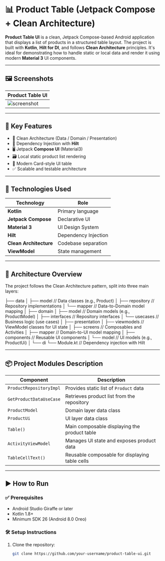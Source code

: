 # 📊 Product Table (Jetpack Compose + Clean Architecture)

**Product Table UI** is a clean, Jetpack Compose-based Android application that displays a list of products in a structured table layout. The project is built with **Kotlin**, **Hilt for DI**, and follows **Clean Architecture** principles. It's ideal for demonstrating how to handle static or local data and render it using modern **Material 3** UI components.

---

## 🖼️ Screenshots

| Product Table UI |
|------------------|
| ![screenshot](screenshots/product_table.png) |


---

## 🧩 Key Features

- 🧱 Clean Architecture (Data / Domain / Presentation)
- 💉 Dependency Injection with **Hilt**
- 🖥️ Jetpack **Compose UI** (Material3)
- 🗃️ Local static product list rendering
- 🎨 Modern Card-style UI table
- ✅ Scalable and testable architecture

---

## 🚀 Technologies Used

| Technology            | Role                               |
|------------------------|-------------------------------------|
| **Kotlin**             | Primary language                   |
| **Jetpack Compose**    | Declarative UI                     |
| **Material 3**         | UI Design System                   |
| **Hilt**               | Dependency Injection               |
| **Clean Architecture** | Codebase separation                |
| **ViewModel**          | State management                   |

---

## 🧠 Architecture Overview

The project follows the Clean Architecture pattern, split into three main layers:

├── data
│ ├── model // Data classes (e.g., Product)
│ ├── repository // Repository implementations
│ └── mapper // Data-to-Domain model mapping
│
├── domain
│ ├── model // Domain models (e.g., ProductModel)
│ ├── interfaces // Repository interfaces
│ └── usecases // Business logic (use cases)
│
├── presentation
│ ├── viewmodels // ViewModel classes for UI state
│ ├── screens // Composables and Activities
│ ├── mapper // Domain-to-UI model mapping
│ ├── components // Reusable UI components
│ └── model // UI models (e.g., ProductUi)
│
└── di
└── Module.kt // Dependency injection with Hilt  



---

## 📦 Project Modules Description

| Component                  | Description                                      |
|---------------------------|--------------------------------------------------|
| `ProductRepositoryImpl`    | Provides static list of `Product` data            |
| `GetProductDataUseCase`    | Retrieves product list from the repository        |
| `ProductModel`             | Domain layer data class                            |
| `ProductUi`                | UI layer data class                               |
| `Table()`                  | Main composable displaying the product table      |
| `ActivityViewModel`        | Manages UI state and exposes product data         |
| `TableCellText()`          | Reusable composable for displaying table cells    |

---

## ▶️ How to Run

### ✅ Prerequisites

- Android Studio Giraffe or later
- Kotlin 1.8+
- Minimum SDK 26 (Android 8.0 Oreo)

### 🛠️ Setup Instructions

1. Clone the repository:
   ```bash
   git clone https://github.com/your-username/product-table-ui.git
